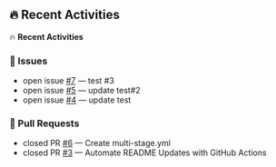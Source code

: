 ## 🔥 Recent Activities
<!--ACTIVITY-START-->
🔥 **Recent Activities**

### 🐛 Issues
- open issue [#7](https://github.com/jayterry/work-project/issues/7) — test #3
- open issue [#5](https://github.com/jayterry/work-project/issues/5) — update test#2
- open issue [#4](https://github.com/jayterry/work-project/issues/4) — update test

### 🚀 Pull Requests
- closed PR [#6](https://github.com/jayterry/work-project/pull/6) — Create multi-stage.yml
- closed PR [#3](https://github.com/jayterry/work-project/pull/3) — Automate README Updates with GitHub Actions

